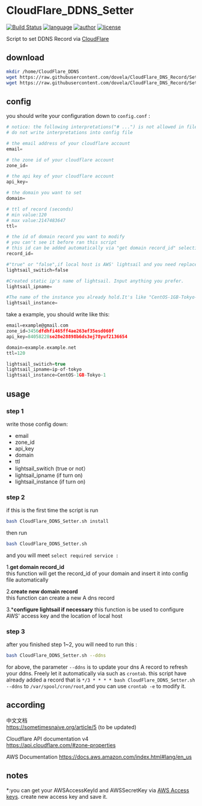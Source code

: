 # CloudFlare_DDNS_Setter
[![Build Status](https://github.com/nanqinlang/SVG/blob/master/build%20passing.svg)](https://github.com/nanqinlang-script/CloudFlare_DNS_Record)
[![language](https://github.com/nanqinlang/SVG/blob/master/language-shell-blue.svg)](https://github.com/nanqinlang-script/CloudFlare_DNS_Record)
[![author](https://github.com/nanqinlang/SVG/blob/master/author-nanqinlang-lightgrey.svg)](https://github.com/nanqinlang-script/CloudFlare_DNS_Record)
[![license](https://github.com/nanqinlang/SVG/blob/master/license-GPLv3-orange.svg)](https://github.com/nanqinlang-script/CloudFlare_DNS_Record)

Script to set DDNS Record via [CloudFlare](https://www.cloudflare.com)


## download
```bash
mkdir /home/CloudFlare_DDNS
wget https://raw.githubusercontent.com/dovela/CloudFlare_DNS_Record/Setter/config.conf -O /home/CloudFlare_DDNS/config.conf
wget https://raw.githubusercontent.com/dovela/CloudFlare_DNS_Record/Setter/CloudFlare_DDNS_Setter.sh
```

## config
you should write your configuration down to `config.conf` :
```python
# notice: the following interpretations("# ...") is not allowed in file "config.conf"
# do not write interpretations into config file

# the email address of your cloudflare account
email=

# the zone id of your cloudflare account
zone_id=

# the api key of your cloudflare account
api_key=

# the domain you want to set
domain=

# ttl of record (seconds)
# min value:120
# max value:2147483647
ttl=

# the id of domain record you want to modify
# you can't see it before ran this script
# this id can be added automatically via "get domain record_id" selection in the script
record_id=

#"true" or "false",if local host is AWS' lightsail and you need replace ip automatically, please turn "true".
lightsail_switich=false  

#Created static ip's name of lightsail. Input anything you prefer.
lightsail_ipname=

#The name of the instance you already hold.It's like "CentOS-1GB-Tokyo-1"
lightsail_instance=
```

take a example, you should write like this:
```c
email=example@gmail.com
zone_id=3456dfdhfi465ff4ae263ef35esd060f
api_key=84058228se28e28898b6ds3ej78yuf2136654

domain=example.example.net
ttl=120

lightsail_switich=true  
lightsail_ipname=ip-of-tokyo
lightsail_instance=CentOS-1GB-Tokyo-1
```

## usage

### step 1
write those config down:
- email
- zone_id
- api_key
- domain
- ttl
- lightsail_switich (true or not）  
- lightsail_ipname (if turn on)
- lightsail_instance (if turn on)

### step 2
if this is the first time the script is run
```bash
bash CloudFlare_DDNS_Setter.sh install
```

then run
```bash
bash CloudFlare_DDNS_Setter.sh
```
and you will meet `select required service :`

1.**get domain record_id**  
this function will get the record_id of your domain and insert it into config file automatically

2.**create new domain record**  
this function can create a new A dns record

3.***configure lightsail if necessary**
this function is be used to configure AWS' access key and the location of local host

### step 3
after you finished step 1~2, you will need to run this :
```bash
bash CloudFlare_DDNS_Setter.sh --ddns
```
for above, the parameter `--ddns` is to update your dns A record to refresh your ddns. Freely let it automatically via such as `crontab`.
this script have already added a record that is `*/3 * * * * bash CloudFlare_DDNS_Setter.sh --ddns` to `/var/spool/cron/root`,and you can use `crontab -e` to modify it.

## according
中文文档  
https://sometimesnaive.org/article/5 (to be updated)

Cloudflare API documentation v4  
https://api.cloudflare.com/#zone-properties

AWS Documentation
https://docs.aws.amazon.com/index.html#lang/en_us

## notes
*:you can get your AWSAccessKeyId and AWSSecretKey via [AWS Access keys](https://console.aws.amazon.com/iam/home#/security_credential). create new access key and save it.